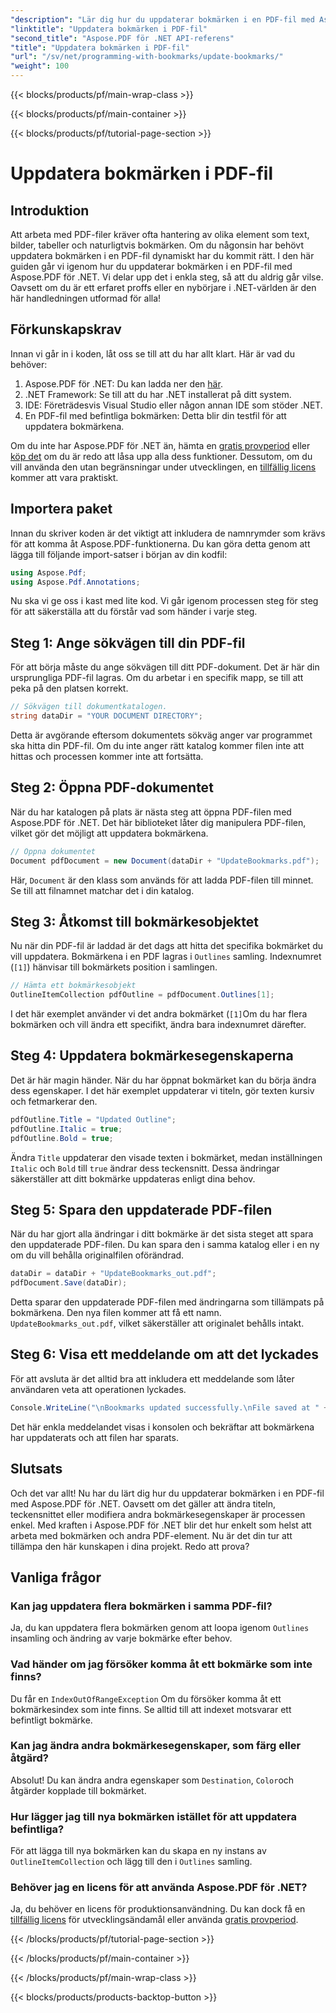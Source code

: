 ```yaml
---
"description": "Lär dig hur du uppdaterar bokmärken i en PDF-fil med Aspose.PDF för .NET med den här guiden. Perfekt för utvecklare som vill modifiera PDF-bokmärken effektivt."
"linktitle": "Uppdatera bokmärken i PDF-fil"
"second_title": "Aspose.PDF för .NET API-referens"
"title": "Uppdatera bokmärken i PDF-fil"
"url": "/sv/net/programming-with-bookmarks/update-bookmarks/"
"weight": 100
---
```


{{< blocks/products/pf/main-wrap-class >}}

{{< blocks/products/pf/main-container >}}

{{< blocks/products/pf/tutorial-page-section >}}

# Uppdatera bokmärken i PDF-fil

## Introduktion

Att arbeta med PDF-filer kräver ofta hantering av olika element som text, bilder, tabeller och naturligtvis bokmärken. Om du någonsin har behövt uppdatera bokmärken i en PDF-fil dynamiskt har du kommit rätt. I den här guiden går vi igenom hur du uppdaterar bokmärken i en PDF-fil med Aspose.PDF för .NET. Vi delar upp det i enkla steg, så att du aldrig går vilse. Oavsett om du är ett erfaret proffs eller en nybörjare i .NET-världen är den här handledningen utformad för alla!

## Förkunskapskrav

Innan vi går in i koden, låt oss se till att du har allt klart. Här är vad du behöver:

1. Aspose.PDF för .NET: Du kan ladda ner den [här](https://releases.aspose.com/pdf/net/).
2. .NET Framework: Se till att du har .NET installerat på ditt system.
3. IDE: Företrädesvis Visual Studio eller någon annan IDE som stöder .NET.
4. En PDF-fil med befintliga bokmärken: Detta blir din testfil för att uppdatera bokmärkena.

Om du inte har Aspose.PDF för .NET än, hämta en [gratis provperiod](https://releases.aspose.com/) eller [köp det](https://purchase.aspose.com/buy) om du är redo att låsa upp alla dess funktioner. Dessutom, om du vill använda den utan begränsningar under utvecklingen, en [tillfällig licens](https://purchase.aspose.com/temporary-license/) kommer att vara praktiskt.

## Importera paket

Innan du skriver koden är det viktigt att inkludera de namnrymder som krävs för att komma åt Aspose.PDF-funktionerna. Du kan göra detta genom att lägga till följande import-satser i början av din kodfil:

```csharp
using Aspose.Pdf;
using Aspose.Pdf.Annotations;
```

Nu ska vi ge oss i kast med lite kod. Vi går igenom processen steg för steg för att säkerställa att du förstår vad som händer i varje steg.

## Steg 1: Ange sökvägen till din PDF-fil

För att börja måste du ange sökvägen till ditt PDF-dokument. Det är här din ursprungliga PDF-fil lagras. Om du arbetar i en specifik mapp, se till att peka på den platsen korrekt.

```csharp
// Sökvägen till dokumentkatalogen.
string dataDir = "YOUR DOCUMENT DIRECTORY";
```

Detta är avgörande eftersom dokumentets sökväg anger var programmet ska hitta din PDF-fil. Om du inte anger rätt katalog kommer filen inte att hittas och processen kommer inte att fortsätta.

## Steg 2: Öppna PDF-dokumentet

När du har katalogen på plats är nästa steg att öppna PDF-filen med Aspose.PDF för .NET. Det här biblioteket låter dig manipulera PDF-filen, vilket gör det möjligt att uppdatera bokmärkena.

```csharp
// Öppna dokumentet
Document pdfDocument = new Document(dataDir + "UpdateBookmarks.pdf");
```

Här, `Document` är den klass som används för att ladda PDF-filen till minnet. Se till att filnamnet matchar det i din katalog. 

## Steg 3: Åtkomst till bokmärkesobjektet

Nu när din PDF-fil är laddad är det dags att hitta det specifika bokmärket du vill uppdatera. Bokmärkena i en PDF lagras i `Outlines` samling. Indexnumret (`[1]`) hänvisar till bokmärkets position i samlingen.

```csharp
// Hämta ett bokmärkesobjekt
OutlineItemCollection pdfOutline = pdfDocument.Outlines[1];
```

I det här exemplet använder vi det andra bokmärket (`[1]`Om du har flera bokmärken och vill ändra ett specifikt, ändra bara indexnumret därefter.

## Steg 4: Uppdatera bokmärkesegenskaperna

Det är här magin händer. När du har öppnat bokmärket kan du börja ändra dess egenskaper. I det här exemplet uppdaterar vi titeln, gör texten kursiv och fetmarkerar den.

```csharp
pdfOutline.Title = "Updated Outline";
pdfOutline.Italic = true;
pdfOutline.Bold = true;
```

Ändra `Title` uppdaterar den visade texten i bokmärket, medan inställningen `Italic` och `Bold` till `true` ändrar dess teckensnitt. Dessa ändringar säkerställer att ditt bokmärke uppdateras enligt dina behov.

## Steg 5: Spara den uppdaterade PDF-filen

När du har gjort alla ändringar i ditt bokmärke är det sista steget att spara den uppdaterade PDF-filen. Du kan spara den i samma katalog eller i en ny om du vill behålla originalfilen oförändrad.

```csharp
dataDir = dataDir + "UpdateBookmarks_out.pdf";
pdfDocument.Save(dataDir);
```

Detta sparar den uppdaterade PDF-filen med ändringarna som tillämpats på bokmärkena. Den nya filen kommer att få ett namn. `UpdateBookmarks_out.pdf`, vilket säkerställer att originalet behålls intakt.

## Steg 6: Visa ett meddelande om att det lyckades

För att avsluta är det alltid bra att inkludera ett meddelande som låter användaren veta att operationen lyckades.

```csharp
Console.WriteLine("\nBookmarks updated successfully.\nFile saved at " + dataDir);
```

Det här enkla meddelandet visas i konsolen och bekräftar att bokmärkena har uppdaterats och att filen har sparats.

## Slutsats

Och det var allt! Nu har du lärt dig hur du uppdaterar bokmärken i en PDF-fil med Aspose.PDF för .NET. Oavsett om det gäller att ändra titeln, teckensnittet eller modifiera andra bokmärkesegenskaper är processen enkel. Med kraften i Aspose.PDF för .NET blir det hur enkelt som helst att arbeta med bokmärken och andra PDF-element. Nu är det din tur att tillämpa den här kunskapen i dina projekt. Redo att prova?

## Vanliga frågor

### Kan jag uppdatera flera bokmärken i samma PDF-fil?  
Ja, du kan uppdatera flera bokmärken genom att loopa igenom `Outlines` insamling och ändring av varje bokmärke efter behov.

### Vad händer om jag försöker komma åt ett bokmärke som inte finns?  
Du får en `IndexOutOfRangeException` Om du försöker komma åt ett bokmärkesindex som inte finns. Se alltid till att indexet motsvarar ett befintligt bokmärke.

### Kan jag ändra andra bokmärkesegenskaper, som färg eller åtgärd?  
Absolut! Du kan ändra andra egenskaper som `Destination`, `Color`och åtgärder kopplade till bokmärket.

### Hur lägger jag till nya bokmärken istället för att uppdatera befintliga?  
För att lägga till nya bokmärken kan du skapa en ny instans av `OutlineItemCollection` och lägg till den i `Outlines` samling.

### Behöver jag en licens för att använda Aspose.PDF för .NET?  
Ja, du behöver en licens för produktionsanvändning. Du kan dock få en [tillfällig licens](https://purchase.aspose.com/temporary-license/) för utvecklingsändamål eller använda [gratis provperiod](https://releases.aspose.com/).

{{< /blocks/products/pf/tutorial-page-section >}}

{{< /blocks/products/pf/main-container >}}

{{< /blocks/products/pf/main-wrap-class >}}

{{< blocks/products/products-backtop-button >}}